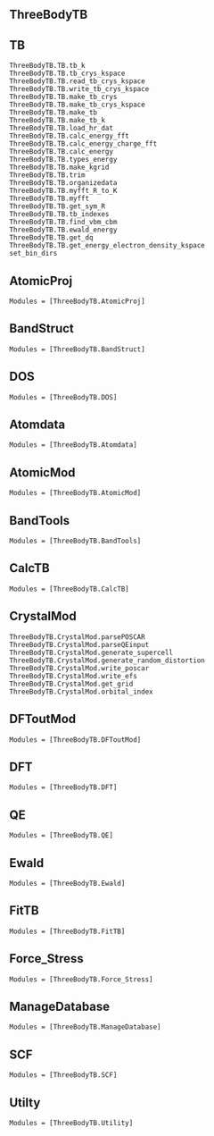 ## ThreeBodyTB

## TB

```@docs
ThreeBodyTB.TB.tb_k
ThreeBodyTB.TB.tb_crys_kspace
ThreeBodyTB.TB.read_tb_crys_kspace
ThreeBodyTB.TB.write_tb_crys_kspace
ThreeBodyTB.TB.make_tb_crys
ThreeBodyTB.TB.make_tb_crys_kspace
ThreeBodyTB.TB.make_tb
ThreeBodyTB.TB.make_tb_k
ThreeBodyTB.TB.load_hr_dat
ThreeBodyTB.TB.calc_energy_fft
ThreeBodyTB.TB.calc_energy_charge_fft
ThreeBodyTB.TB.calc_energy
ThreeBodyTB.TB.types_energy
ThreeBodyTB.TB.make_kgrid
ThreeBodyTB.TB.trim
ThreeBodyTB.TB.organizedata
ThreeBodyTB.TB.myfft_R_to_K
ThreeBodyTB.TB.myfft
ThreeBodyTB.TB.get_sym_R
ThreeBodyTB.TB.tb_indexes
ThreeBodyTB.TB.find_vbm_cbm
ThreeBodyTB.TB.ewald_energy
ThreeBodyTB.TB.get_dq
ThreeBodyTB.TB.get_energy_electron_density_kspace
set_bin_dirs
```

## AtomicProj

```@autodocs
Modules = [ThreeBodyTB.AtomicProj]
```

## BandStruct

```@autodocs
Modules = [ThreeBodyTB.BandStruct]
```

## DOS

```@autodocs
Modules = [ThreeBodyTB.DOS]
```

## Atomdata

```@autodocs
Modules = [ThreeBodyTB.Atomdata]
```

## AtomicMod

```@autodocs
Modules = [ThreeBodyTB.AtomicMod]
```

## BandTools

```@autodocs
Modules = [ThreeBodyTB.BandTools]
```

## CalcTB

```@autodocs
Modules = [ThreeBodyTB.CalcTB]
```

## CrystalMod

```@docs
ThreeBodyTB.CrystalMod.parsePOSCAR
ThreeBodyTB.CrystalMod.parseQEinput
ThreeBodyTB.CrystalMod.generate_supercell
ThreeBodyTB.CrystalMod.generate_random_distortion
ThreeBodyTB.CrystalMod.write_poscar
ThreeBodyTB.CrystalMod.write_efs
ThreeBodyTB.CrystalMod.get_grid
ThreeBodyTB.CrystalMod.orbital_index
```

## DFToutMod

```@autodocs
Modules = [ThreeBodyTB.DFToutMod]
```

## DFT

```@autodocs
Modules = [ThreeBodyTB.DFT]
```

## QE 

```@autodocs
Modules = [ThreeBodyTB.QE]
```

## Ewald

```@autodocs
Modules = [ThreeBodyTB.Ewald]
```

## FitTB

```@autodocs
Modules = [ThreeBodyTB.FitTB]
```


## Force_Stress

```@autodocs
Modules = [ThreeBodyTB.Force_Stress]
```

## ManageDatabase

```@autodocs
Modules = [ThreeBodyTB.ManageDatabase]
```

## SCF

```@autodocs
Modules = [ThreeBodyTB.SCF]
```

## Utilty

```@autodocs
Modules = [ThreeBodyTB.Utility]
```




